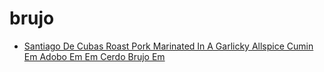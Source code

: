 # brujo

 * [Santiago De Cubas Roast Pork Marinated In A Garlicky Allspice Cumin Em Adobo Em Em Cerdo Brujo Em](../../index/s/santiago-de-cubas-roast-pork-marinated-in-a-garlicky-allspice-cumin-em-adobo-em-em-cerdo-brujo-em-51203240.json)
